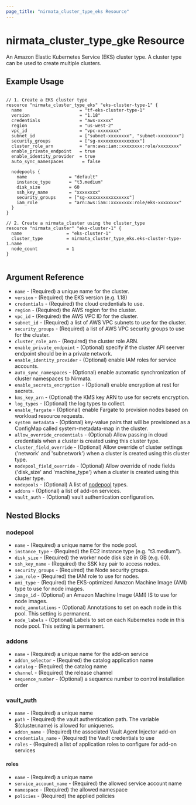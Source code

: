 ```yaml
---
page_title: "nirmata_cluster_type_eks Resource"
---
```


# nirmata_cluster_type_gke Resource

An Amazon Elastic Kubernetes Service (EKS) cluster type. A cluster type can be used to create multiple clusters.

## Example Usage

```hcl

// 1. Create a EKS cluster type
resource "nirmata_cluster_type_eks" "eks-cluster-type-1" {
  name                      = "tf-eks-cluster-type-1"
  version                   = "1.18"
  credentials               = "aws-xxxxx"
  region                    = "us-west-2"
  vpc_id                    = "vpc-xxxxxxxx"
  subnet_id                 = ["subnet-xxxxxxxx", "subnet-xxxxxxxx"]
  security_groups           = ["sg-xxxxxxxxxxxxxxxx"]
  cluster_role_arn          = "arn:aws:iam::xxxxxxxx:role/xxxxxxxx"
  enable_private_endpoint   = true
  enable_identity_provider  = true
  auto_sync_namespaces       = false

  nodepools {
    name                = "default"
    instance_type       = "t3.medium"
    disk_size           = 60
    ssh_key_name        = "xxxxxxxx"
    security_groups     = ["sg-xxxxxxxxxxxxxxxx"]
    iam_role            = "arn:aws:iam::xxxxxxxx:role/eks-xxxxxxxx"
  }
}

// 2. Create a nirmata_cluster using the cluster_type
resource "nirmata_cluster" "eks-cluster-1" {
  name                 = "eks-cluster-1"
  cluster_type         = nirmata_cluster_type_eks.eks-cluster-type-1.name
  node_count           = 1
}


```

## Argument Reference

* `name` - (Required) a unique name for the cluster.
* `version` - (Required) the EKS version (e.g. 1.18)
* `credentials` - (Required) the cloud credentials to use.
* `region` - (Required) the AWS region for the cluster.
* `vpc_id` - (Required) the AWS VPC ID for the cluster.
* `subnet_id` - (Required) a list of AWS VPC subnets to use for the cluster.
* `security_groups` - (Required) a list of AWS VPC security groups to use for the cluster.
* `cluster_role_arn` - (Required) the cluster role ARN.
* `enable_private_endpoint` - (Optional) specify if the cluster API seerver endpoint should be in a private network.
* `enable_identity_provider` - (Optional) enable IAM roles for service accounts.
* `auto_sync_namespaces` - (Optional) enable automatic synchronization of cluster namespaces to Nirmata.
* `enable_secrets_encryption` - (Optional) enable encryption at rest for secrets.
* `kms_key_arn` - (Optional) the KMS key ARN to use for secrets encryption.
* `log_types` - (Optional) the log types to collect.
* `enable_fargate` - (Optional) enable Fargate to provision nodes based on workload resource requests.
* `system_metadata` - (Optional) key-value pairs that will be provisioned as a ConfigMap called system-metadata-map in the cluster.
* `allow_override_credentials` - (Optional) Allow passing in cloud credentials when a cluster is created using this cluster type.
* `cluster_field_override` - (Optional) Allow override of cluster settings ('network' and 'subnetwork') when a cluster is created using this cluster type.
* `nodepool_field_override` - (Optional)  Allow override of node fields ('disk_size' and 'machine_type') when a cluster is created using this cluster type.
* `nodepools` - (Optional) A list of [nodepool](#nodepool) types.
* `addons` - (Optional) a list of add-on services.
* `vault_auth` - (Optional) vault authentication configuration.

## Nested Blocks

### nodepool

* `name` - (Required) a unique name for the node pool.
* `instance_type` - (Required) the EC2 instance type (e.g. "t3.medium").
* `disk_size` - (Required) the worker node disk size in GB (e.g. 60).
* `ssh_key_name` - (Required) the SSK key pair to access nodes.
* `security_groups` - (Required) the Node security groups.  
* `iam_role` - (Required) the IAM role to use for nodes.
* `ami_type` - (Required) the EKS-optimized Amazon Machine Image (AMI) type to use for node images.
* `image_id` - (Optional) an Amazon Machine Image (AMI) IS to use for node images.
* `node_annotations` -  (Optional) Annotations to set on each node in this pool. This setting is permanent.
* `node_labels` - (Optional) Labels to set on each Kubernetes node in this node pool. This setting is permanent.

### addons

* `name` - (Required) a unique name for the add-on service
* `addon_selector` - (Required) the catalog application name
* `catalog` - (Required) the catalog name
* `channel` - (Required) the release channel
* `sequence_number` - (Optional) a sequence number to control installation order

### vault_auth

* `name` - (Required) a unique name
* `path` - (Required) the vault authentication path. The variable $(cluster.name) is allowed for uniquenes.
* `addon_name` - (Required) the associated Vault Agent Injector add-on
* `credentials_name` - (Required) the Vault credentials to use 
* `roles` - (Required) a list of application roles to configure for add-on services

#### roles

* `name` - (Required) a unique name
* `service_account_name` - (Required) the allowed service account name
* `namespace` - (Required) the allowed namespace
* `policies` - (Required) the applied policies


